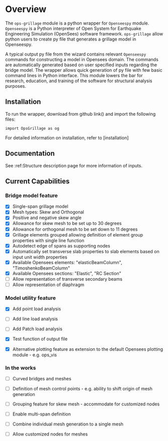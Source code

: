 # Overview

The `ops-grillage` module is a python wrapper for ```Openseespy``` module. ```Openseespy``` 
is a Python interpreter of Open System for Earthquake Engineering Simulation (OpenSees) software framework.
`ops-grillage` allow python users to create py file that generates a grillage model in Openseespy.

A typical output py file from the wizard contains relevant ```Openseespy``` commands for constructing a 
model in Opensees domain. The commands are automatically generated based on user specified inputs 
regarding the bridge model. The wrapper allows quick generation of py file with few basic command lines in Python 
interface. This module lowers the bar for research, education, and training of the software for structural
analysis purposes.

## Installation

To run the wrapper, download from github link() and import the following files:
    
    import OpsGrillage as og
    
For detailed information on installation, refer to [installation]


## Documentation

See :ref:Structure description page for more information of inputs. 

## Current Capabilities

### Bridge model feature
- [x] Single-span grillage model
- [x] Mesh types: Skew and Orthogonal
- [x] Positive and negative skew angle
- [x] Allowance for skew mesh to be set up to 30 degrees
- [x] Allowance for orthogonal mesh to be set down to 11 degrees
- [x] Grillage elements grouped allowing definition of element group properties with single line function 
- [x] Autodetect edge of spans as supporting nodes
- [x] Automatically set transverse slab properties to slab elements based on input unit width properties
- [x] Available Opensees elements: "elasticBeamColumn", "TimoshenkoBeamColumn"
- [x] Available Opensees sections: "Elastic", "RC Section"
- [ ] Allow representation of transverse secondary beams 
- [ ] Allow representation of diaphragm

### Model utility feature
- [x] Add point load analysis
- [ ] Add line load analysis
- [ ] Add Patch load analysis
- [x] Test function of output file
- [x] Alternative plotting feature as extension to the default Opensees plotting module - e.g. ops_vis


### In the works
- [ ] Curved bridges and meshes
- [ ] Definition of mesh control points - e.g. ability to shift origin of mesh generation
- [ ] Grouping feature for skew mesh - accommodate for customized nodes 
- [ ] Enable multi-span definition 
- [ ] Combine individual mesh generation to a single mesh 
- [ ] Allow customized nodes for meshes

